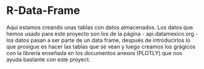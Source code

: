 # R-Data-Frame

Aquí estamos creando unas tablas con datos almacenados. Los datos que hemos usado para este proyecto son los de la página - api.datamexico.org - los datos pasan a ser parte de un data frame, después de introducirlos lo que prosigue es hacer las tablas que se vean y luego creamos los grágicos con la librería enseñada en los documentos anexos (PLOTLY) que nos ayuda bastante con este proyect.
